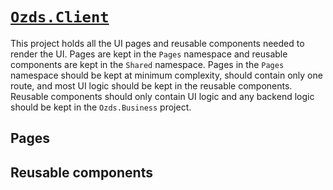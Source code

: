 # [`Ozds.Client`](src/Ozds.Client)

This project holds all the UI pages and reusable components needed to render the
UI. Pages are kept in the `Pages` namespace and reusable components are kept in
the `Shared` namespace. Pages in the `Pages` namespace should be kept at minimum
complexity, should contain only one route, and most UI logic should be kept in
the reusable components. Reusable components should only contain UI logic and
any backend logic should be kept in the `Ozds.Business` project.

## Pages

## Reusable components
